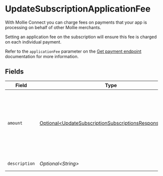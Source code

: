 # UpdateSubscriptionApplicationFee

With Mollie Connect you can charge fees on payments that your app is processing on behalf of other Mollie
merchants.

Setting an application fee on the subscription will ensure this fee is charged on each individual payment.

Refer to the `applicationFee` parameter on the [Get payment endpoint](get-payment) documentation for more
information.


## Fields

| Field                                                                                                                                | Type                                                                                                                                 | Required                                                                                                                             | Description                                                                                                                          | Example                                                                                                                              |
| ------------------------------------------------------------------------------------------------------------------------------------ | ------------------------------------------------------------------------------------------------------------------------------------ | ------------------------------------------------------------------------------------------------------------------------------------ | ------------------------------------------------------------------------------------------------------------------------------------ | ------------------------------------------------------------------------------------------------------------------------------------ |
| `amount`                                                                                                                             | [Optional\<UpdateSubscriptionSubscriptionsResponseAmount>](../../models/operations/UpdateSubscriptionSubscriptionsResponseAmount.md) | :heavy_minus_sign:                                                                                                                   | In v2 endpoints, monetary amounts are represented as objects with a `currency` and `value` field.                                    |                                                                                                                                      |
| `description`                                                                                                                        | *Optional\<String>*                                                                                                                  | :heavy_minus_sign:                                                                                                                   | N/A                                                                                                                                  | Platform fee                                                                                                                         |
